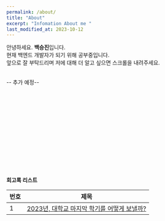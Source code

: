 ```yaml
---
permalink: /about/
title: "About"
excerpt: "Infomation About me "
last_modified_at: 2023-10-12
---
```


안녕하세요. **백승진**입니다.
<br> 
현재 백엔드 개발자가 되기 위해 공부중입니다.   
앞으로 잘 부탁드리며 저에 대해 더 알고 싶으면 스크롤을 내려주세요.

<br> 
--  추가 예정-- <br><br><br><br><br><br><br><br><br><br><br><br><br><br>



**회고록 리스트**

|번호	  |제목|
|---|---|
|1|[2023년, 대학교 마지막 학기를 어떻게 보낼까?](https://baxdailygit.github.io/retrospect/start/)|
